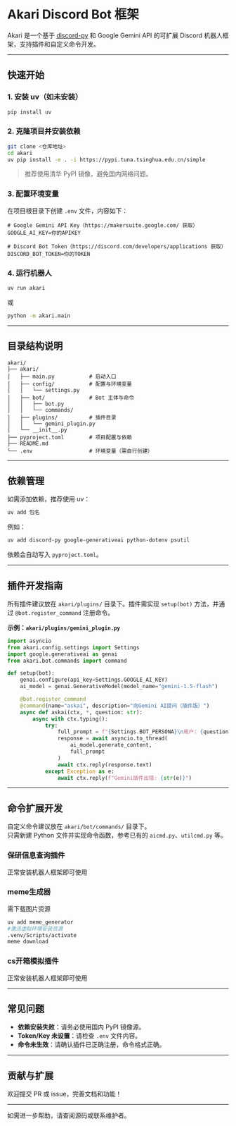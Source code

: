 # Akari Discord Bot 框架

Akari 是一个基于 [discord-py](https://github.com/Rapptz/discord.py) 和 Google Gemini API 的可扩展 Discord 机器人框架，支持插件和自定义命令开发。

---

## 快速开始

### 1. 安装 uv（如未安装）

```bash
pip install uv
```

### 2. 克隆项目并安装依赖

```bash
git clone <仓库地址>
cd akari
uv pip install -e . -i https://pypi.tuna.tsinghua.edu.cn/simple
```
> 推荐使用清华 PyPI 镜像，避免国内网络问题。

### 3. 配置环境变量

在项目根目录下创建 `.env` 文件，内容如下：

```env
# Google Gemini API Key（https://makersuite.google.com/ 获取）
GOOGLE_AI_KEY=你的APIKEY

# Discord Bot Token（https://discord.com/developers/applications 获取）
DISCORD_BOT_TOKEN=你的TOKEN
```

### 4. 运行机器人

```bash
uv run akari
```
或
```bash
python -m akari.main
```

---

## 目录结构说明

```
akari/
├── akari/
│   ├── main.py           # 启动入口
│   ├── config/           # 配置与环境变量
│   │   └── settings.py
│   ├── bot/              # Bot 主体与命令
│   │   ├── bot.py
│   │   └── commands/
│   ├── plugins/          # 插件目录
│   │   └── gemini_plugin.py
│   └── __init__.py
├── pyproject.toml        # 项目配置与依赖
├── README.md
└── .env                  # 环境变量（需自行创建）
```

---

## 依赖管理

如需添加依赖，推荐使用 uv：

```bash
uv add 包名
```
例如：
```bash
uv add discord-py google-generativeai python-dotenv psutil
```
依赖会自动写入 `pyproject.toml`。

---

## 插件开发指南

所有插件建议放在 `akari/plugins/` 目录下。插件需实现 `setup(bot)` 方法，并通过 `@bot.register_command` 注册命令。

**示例：`akari/plugins/gemini_plugin.py`**
```python
import asyncio
from akari.config.settings import Settings
import google.generativeai as genai
from akari.bot.commands import command

def setup(bot):
    genai.configure(api_key=Settings.GOOGLE_AI_KEY)
    ai_model = genai.GenerativeModel(model_name="gemini-1.5-flash")

    @bot.register_command
    @command(name="askai", description="向Gemini AI提问（插件版）")
    async def askai(ctx, *, question: str):
        async with ctx.typing():
            try:
                full_prompt = f"{Settings.BOT_PERSONA}\n用户: {question}"
                response = await asyncio.to_thread(
                    ai_model.generate_content,
                    full_prompt
                )
                await ctx.reply(response.text)
            except Exception as e:
                await ctx.reply(f"Gemini插件出错: {str(e)}")
```

---

## 命令扩展开发

自定义命令建议放在 `akari/bot/commands/` 目录下。  
只需新建 Python 文件并实现命令函数，参考已有的 `aicmd.py`、`utilcmd.py` 等。

### 保研信息查询插件
正常安装机器人框架即可使用

### meme生成器
需下载图片资源
```bash
uv add meme_generator
#激活虚拟环境安装资源
.venv/Scripts/activate
meme download
```

### cs开箱模拟插件
正常安装机器人框架即可使用

---

## 常见问题

- **依赖安装失败**：请务必使用国内 PyPI 镜像源。
- **Token/Key 未设置**：请检查 `.env` 文件内容。
- **命令未生效**：请确认插件已正确注册，命令格式正确。

---

## 贡献与扩展

欢迎提交 PR 或 issue，完善文档和功能！

---

如需进一步帮助，请查阅源码或联系维护者。

